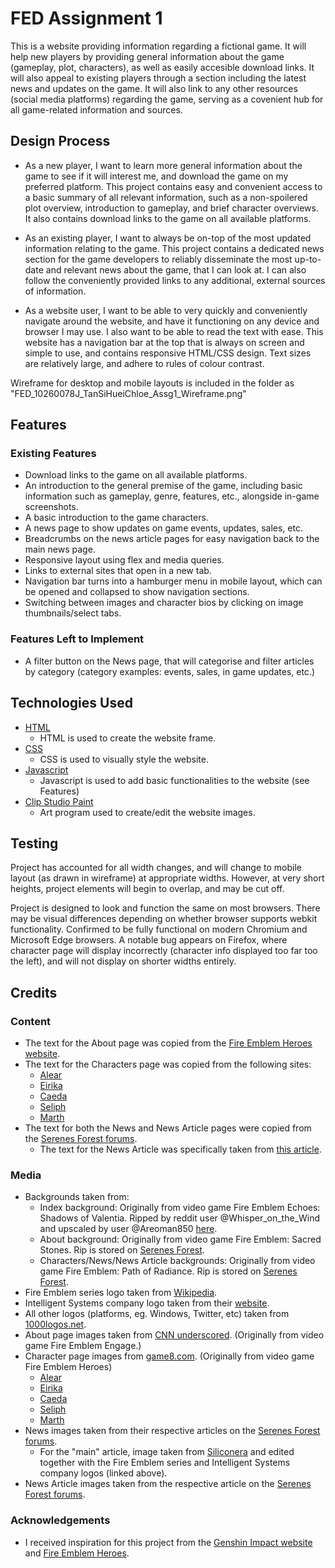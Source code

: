 # FED Assignment 1

This is a website providing information regarding a fictional game. It will help new players by providing general information about the game (gameplay, plot, characters), as well as easily accesible download links. It will also appeal to existing players through a section including the latest news and updates on the game. It will also link to any other resources (social media platforms) regarding the game, serving as a covenient hub for all game-related information and sources.

## Design Process
 
- As a new player, I want to learn more general information about the game to see if it will interest me, and download the game on my preferred platform. This project contains easy and convenient access to a basic summary of all relevant information, such as a non-spoilered plot overview, introduction to gameplay, and brief character overviews. It also contains download links to the game on all available platforms.

- As an existing player, I want to always be on-top of the most updated information relating to the game. This project contains a dedicated news section for the game developers to reliably disseminate the most up-to-date and relevant news about the game, that I can look at. I can also follow the conveniently provided links to any additional, external sources of information.

- As a website user, I want to be able to very quickly and conveniently navigate around the website, and have it functioning on any device and browser I may use. I also want to be able to read the text with ease. This website has a navigation bar at the top that is always on screen and simple to use, and contains responsive HTML/CSS design. Text sizes are relatively large, and adhere to rules of colour contrast.

Wireframe for desktop and mobile layouts is included in the folder as "FED_10260078J_TanSiHueiChloe_Assg1_Wireframe.png"

## Features

### Existing Features
- Download links to the game on all available platforms.
- An introduction to the general premise of the game, including basic information such as gameplay, genre, features, etc., alongside in-game screenshots.
- A basic introduction to the game characters.
- A news page to show updates on game events, updates, sales, etc.
- Breadcrumbs on the news article pages for easy navigation back to the main news page.
- Responsive layout using flex and media queries.
- Links to external sites that open in a new tab.
- Navigation bar turns into a hamburger menu in mobile layout, which can be opened and collapsed to show navigation sections.
- Switching between images and character bios by clicking on image thumbnails/select tabs.

### Features Left to Implement
- A filter button on the News page, that will categorise and filter articles by category (category examples: events, sales, in game updates, etc.)

## Technologies Used
- [HTML](https://html.spec.whatwg.org)
    - HTML is used to create the website frame.
- [CSS](https://www.w3.org/TR/CSS/#css)
    - CSS is used to visually style the website.
- [Javascript](https://ecma-international.org/publications-and-standards/standards/ecma-262/)
    - Javascript is used to add basic functionalities to the website (see Features)
- [Clip Studio Paint](https://www.clipstudio.net/en/?gad_source=1&gclid=EAIaIQobChMIsq_ej8jZggMVP6lmAh2fiAgbEAAYASAAEgK6PvD_BwE)
    - Art program used to create/edit the website images.

## Testing
Project has accounted for all width changes, and will change to mobile layout (as drawn in wireframe) at appropriate widths. However, at very short heights, project elements will begin to overlap, and may be cut off.

Project is designed to look and function the same on most browsers. There may be visual differences depending on whether browser supports webkit functionality. 
Confirmed to be fully functional on modern Chromium and Microsoft Edge browsers.
A notable bug appears on Firefox, where character page will display incorrectly (character info displayed too far too the left), and will not display on shorter widths entirely.

## Credits

### Content
- The text for the About page was copied from the [Fire Emblem Heroes website](https://fire-emblem-heroes.com/en/system/).
- The text for the Characters page was copied from the following sites:
    - [Alear](https://hero.fandom.com/wiki/Alear)
    - [Eirika](https://fireemblemwiki.org/wiki/Eirika)
    - [Caeda](https://fireemblemwiki.org/wiki/Caeda)
    - [Seliph](https://fireemblemwiki.org/wiki/Seliph)
    - [Marth](https://fireemblemwiki.org/wiki/marth)
- The text for both the News and News Article pages were copied from the [Serenes Forest forums](https://serenesforest.net).
    - The text for the News Article was specifically taken from [this article](https://serenesforest.net/2023/03/30/fire-emblem-heroes-legendary-yuri-pops-in-from-underground/).

### Media
- Backgrounds taken from:
    - Index background: Originally from video game Fire Emblem Echoes: Shadows of Valentia. Ripped by reddit user @Whisper_on_the_Wind and upscaled by user @Areoman850 [here](https://www.reddit.com/r/fireemblem/comments/7frclj/comment/dqdwb6z/?utm_source=share&utm_medium=web3x&utm_name=web3xcss&utm_term=1&utm_content=share_button).
    - About background: Originally from video game Fire Emblem: Sacred Stones. Rip is stored on [Serenes Forest](https://serenesforest.net/general/sprite-works/resources/#FE8_Backgrounds_(Conversation)).
    - Characters/News/News Article backgrounds: Originally from video game Fire Emblem: Path of Radiance. Rip is stored on [Serenes Forest](https://serenesforest.net/path-of-radiance/miscellaneous/cgs/).
- Fire Emblem series logo taken from [Wikipedia](https://en.m.wikipedia.org/wiki/File:Fire_Emblem_series_logo.png).
- Intelligent Systems company logo taken from their [website](https://www.intsys.co.jp/english/).
- All other logos (platforms, eg. Windows, Twitter, etc) taken from [1000logos.net](https://1000logos.net).
- About page images taken from [CNN underscored](https://edition.cnn.com/cnn-underscored/reviews/fire-emblem-engage). (Originally from video game Fire Emblem Engage.)
- Character page images from [game8.com](https://game8.co/games/fire-emblem-heroes). (Originally from video game Fire Emblem Heroes)
    - [Alear](https://game8.co/games/fire-emblem-heroes/archives/418374)
    - [Eirika](https://game8.co/games/fire-emblem-heroes/archives/339573)
    - [Caeda](https://game8.co/games/fire-emblem-heroes/archives/368865)
    - [Seliph](https://game8.co/games/fire-emblem-heroes/archives/385553)
    - [Marth](https://game8.co/games/fire-emblem-heroes/archives/339574#hl_9)
- News images taken from their respective articles on the [Serenes Forest forums](https://serenesforest.net).
    - For the "main" article, image taken from [Siliconera](https://www.siliconera.com/fire-emblem-heroes-ashen-wolves-banner-arrives-this-week-yuri-hapi/) and edited together with the Fire Emblem series and Intelligent Systems company logos (linked above).
- News Article images taken from the respective article on the [Serenes Forest forums](https://serenesforest.net/2023/03/30/fire-emblem-heroes-legendary-yuri-pops-in-from-underground/).

### Acknowledgements
- I received inspiration for this project from the [Genshin Impact website](https://genshin.hoyoverse.com/en/home) and [Fire Emblem Heroes](https://fire-emblem-heroes.com/en/).